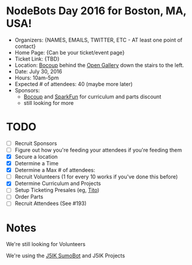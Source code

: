 # NodeBots Day 2016 for Boston, MA, USA!

- Organizers: {NAMES, EMAILS, TWITTER, ETC - AT least one point of contact}
- Home Page: {Can be your ticket/event page}
- Ticket Link: {TBD}
- Location: [Bocoup](https://bocoup.com/contact) behind the [Open Gallery](http://galleryopen.org/) down the stairs to the left.
- Date: July 30, 2016
- Hours: 10am-5pm
- Expected # of attendees: 40 (maybe more later)
- Sponsors:
  * [Bocoup](https://bocoup.com) and [SparkFun](https://www.sparkfun.com) for curriculum and parts discount
  * still looking for more

# TODO

 - [ ] Recruit Sponsors
 - [ ] Figure out how you're feeding your attendees if you're feeding them
 - [x] Secure a location
 - [x] Determine a Time
 - [x] Determine a Max # of attendees:
 - [ ] Recruit Volunteers (1 for every 10 works if you've done this before)
 - [x] Determine Curriculum and Projects
 - [ ] Setup Ticketing Presales (eg, [Tito](https://ti.to/))
 - [ ] Order Parts
 - [ ] Recruit Attendees (See #193)

# Notes
We're still looking for Volunteers

We're using the [J5IK SumoBot](https://www.sparkfun.com/wish_lists/125260) and J5IK Projects
